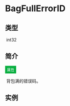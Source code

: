 # BagFullErrorID

## 类型

​	int32

## 简介

<span style="padding: 4px 6px; font-size: 12px; display: inline-block; color: #FFFFFF; background: #06AF40;">属性</span>

​	背包满的错误码。

## 实例





